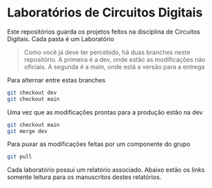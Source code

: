 # Laboratórios de Circuitos Digitais

Este repositórios guarda os projetos feitos na disciplina de Circuitos Digitais. Cada pasta é um Laboratório

> Como você já deve ter percebido, há duas branches neste repositório. A primeira é a dev, onde estão as modificações não oficiais. A segunda é a main, onde está a versão para a entrega

Para alternar entre estas branches

```bash
git checkout dev 
git checkout main
```

Uma vez que as modificações prontas para a produção estão na dev

```bash
git checkout main
git merge dev
```

Para puxar as modificações feitas por um componente do grupo

```bash
git pull
```

Cada laboratório possui um relatório associado. Abaixo estão os links somente leitura para os manuscritos destes relatórios.
